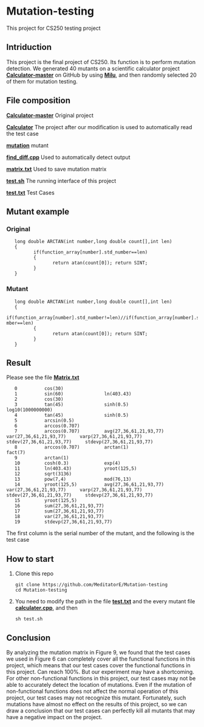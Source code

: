 # Mutation-testing
This project for CS250  testing project
## Intriduction
This project is the final project of CS250. Its function is to perform mutation detection. We generated 40 mutants on a scientific calculator project [**Calculator-master**](https://github.com/nefuddos/Calculater) on GitHub by using [**Milu**](https://github.com/yuejia/Milu), and then randomly selected 20 of them for mutation testing.
## File composition
[**Calculator-master**](https://github.com/MeditatorE/Mutation-testing/tree/main/Calculater-master)
Original project

[**Calculator**](https://github.com/MeditatorE/Mutation-testing/blob/main/Calculator)
The project after our modification is used to automatically read the test case

[**mutation**](https://github.com/MeditatorE/Mutation-testing/blob/main/mutation)
mutant

[**find_diff.cpp**](https://github.com/MeditatorE/Mutation-testing/blob/main/find_diff.cpp)
Used to automatically detect output

[**matrix.txt**](https://github.com/MeditatorE/Mutation-testing/blob/main/matrix.txt)
Used to save mutation matrix

[**test.sh**](https://github.com/MeditatorE/Mutation-testing/blob/main/test.sh)
The running interface of this project

[**test.txt**](https://github.com/MeditatorE/Mutation-testing/blob/main/test.txt)
Test Cases

## Mutant example
### Original
       long double ARCTAN(int number,long double count[],int len) 
       {
              if(function_array[number].std_number==len)
              {
                     return atan(count[0]); return SINT;
              } 
       }
### Mutant
       long double ARCTAN(int number,long double count[],int len) 
       {
              if(function_array[number].std_number!=len)//if(function_array[number].std_nu mber==len)
              {
                     return atan(count[0]); return SINT;
              } 
       }
## Result
Please see the file [**Matrix.txt**](https://github.com/MeditatorE/Mutation-testing/blob/main/matrix.txt)

       0          cos(30)
       1          sin(60)               ln(403.43)
       2          cos(30)
       3          tan(45)               sinh(0.5)                   log10(1000000000)
       4          tan(45)               sinh(0.5)
       5          arcsin(0.5)
       6          arccos(0.707)
       7          arccos(0.707)         avg(27,36,61,21,93,77)      var(27,36,61,21,93,77)     varp(27,36,61,21,93,77)      stdev(27,36,61,21,93,77)     stdevp(27,36,61,21,93,77)
       8          arccos(0.707)         arctan(1)                   fact(7)
       9          arctan(1)
       10         cosh(0.3)             exp(4)
       11         ln(403.43)            yroot(125,5)
       12         sqrt(3136)
       13         pow(7,4)              mod(76,13)
       14         yroot(125,5)          avg(27,36,61,21,93,77)      var(27,36,61,21,93,77)     varp(27,36,61,21,93,77)      stdev(27,36,61,21,93,77)     stdevp(27,36,61,21,93,77)
       15         yroot(125,5)
       16         sum(27,36,61,21,93,77)
       17         sum(27,36,61,21,93,77)
       18         var(27,36,61,21,93,77)
       19         stdevp(27,36,61,21,93,77)
The first column is the serial number of the mutant, and the following is the test case
## How to start
1. Clone this repo

       git clone https://github.com/MeditatorE/Mutation-testing
       cd Mutation-testing
       
2. You need to modify the path in the file [**test.txt**](https://github.com/MeditatorE/Mutation-testing/blob/main/test.sh) and the every mutant file [**calculater.cpp**](https://github.com/MeditatorE/Mutation-testing/blob/main/Calculator/Calculator.cpp), and then

       sh test.sh
       
## Conclusion
By analyzing the mutation matrix in Figure 9, we found that the test cases we used in Figure 6 can completely cover all the functional functions in this project, which means that our test cases cover the functional functions in this project. Can reach 100%. But our experiment may have a shortcoming. For other non-functional functions in this project, our test cases may not be able to accurately detect the location of mutations. Even if the mutation of non-functional functions does not affect the normal operation of this project, our test cases may not recognize this mutant. Fortunately, such mutations have almost no effect on the results of this project, so we can draw a conclusion that our test cases can perfectly kill all mutants that may have a negative impact on the project.

